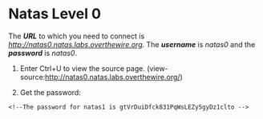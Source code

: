 # Natas Level 0

The ***URL*** to which you need to connect is *http://natas0.natas.labs.overthewire.org*. The ***username*** is *natas0* and the ***password*** is *natas0*. 

1. Enter Ctrl+U to view the source page. (view-source:http://natas0.natas.labs.overthewire.org/)

2. Get the password:
```
<!--The password for natas1 is gtVrDuiDfck831PqWsLEZy5gyDz1clto -->
```
